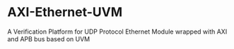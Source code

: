 # AXI-Ethernet-UVM
A Verification Platform for UDP Protocol Ethernet Module wrapped with AXI and APB bus based on UVM

